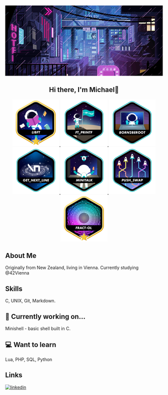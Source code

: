 <p align="center">
    <img src="img/LVKvjL6.gif"/>
</p>

<h2 align="center">
   Hi there, I'm Michael👋
</h2>

<p align="center">
    <a
        href="https://github.com/Schmitzi/libft"><img src="img/libftm.png" alt="Libft GitHub Repository"/>
    </a>
    <a
        href="https://github.com/Schmitzi/ft_printf"><img src="img/ft_printfe.png" alt="Ft_printf GitHub Repository"/>
    </a>
    <img src="img/born2beroote.png"/>
    <a
        href="https://github.com/Schmitzi/get_next_line"><img src="img/get_next_linee.png" alt="Get_next_line GitHub Repository"/>
    </a>
    <a
        href="https://github.com/Schmitzi/minitalk"><img src="img/minitalke.png" alt="Minitalk GitHub Repository"/>
    </a>
    <img src="img/push_swape.png"/>
    <a
        href="https://github.com/Schmitzi/fract-ol"><img src="img/fract-olm.png" alt="Fract-ol GitHub Repository"/>
    </a>
</p>

## About Me

Originally from New Zealand, living in Vienna.
Currently studying @42Vienna

## Skills

C, UNIX, Git, Markdown.

## 🌱 Currently working on...

Minishell - basic shell built in C.

## 💻 Want to learn

Lua, PHP, SQL, Python

## Links

[![linkedin](https://img.shields.io/badge/linkedin-0A66C2?style=for-the-badge&logo=linkedin&logoColor=white)](https://www.linkedin.com/in/michael-naysmith-839aa1255/)



<!--
**Schmitzi/schmitzi** is a ✨ _special_ ✨ repository because its `README.md` (this file) appears on your GitHub profile.

Here are some ideas to get you started:

- 🔭 I’m currently working on ...
- 🌱 I’m currently learning ...
- 👯 I’m looking to collaborate on ...
- 🤔 I’m looking for help with ...
- 💬 Ask me about ...
- 📫 How to reach me: ...
- 😄 Pronouns: ...
- ⚡ Fun fact: ...
-->
